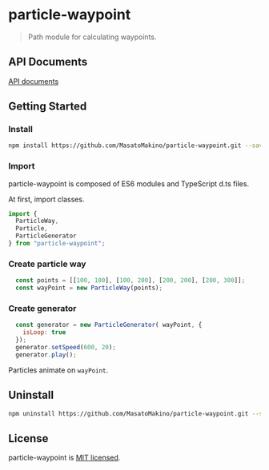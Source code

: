 # particle-waypoint

> Path module for calculating waypoints.

## API Documents

[API documents](https://masatomakino.github.io/particle-waypoint/api/)

## Getting Started

### Install

```bash
npm install https://github.com/MasatoMakino/particle-waypoint.git --save-dev
```

### Import

particle-waypoint is composed of ES6 modules and TypeScript d.ts files.

At first, import classes.

```.js
import {
  ParticleWay,
  Particle,
  ParticleGenerator
} from "particle-waypoint";
```

### Create particle way

```.js
  const points = [[100, 100], [100, 200], [200, 200], [200, 300]];
  const wayPoint = new ParticleWay(points);
```

### Create generator
```.js
  const generator = new ParticleGenerator( wayPoint, {
    isLoop: true
  });
  generator.setSpeed(600, 20);
  generator.play();
```

Particles animate on ``wayPoint``.

## Uninstall

```bash
npm uninstall https://github.com/MasatoMakino/particle-waypoint.git --save-dev
```

## License

particle-waypoint is [MIT licensed](LICENSE).
